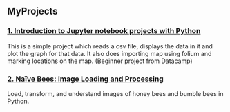 ## MyProjects

### [1. Introduction to Jupyter notebook projects with Python](https://github.com/Jasmy118/MyProjects/tree/master/Project%201)
This is a simple project which reads a csv file, displays the data in it and plot the graph for that data.
It also does importing map using folium and marking locations on the map.
(Beginner project from Datacamp)
### [2. Naïve Bees: Image Loading and Processing](https://github.com/Jasmy118/MyProjects/tree/master/Project%202)
Load, transform, and understand images of honey bees and bumble bees in Python.
